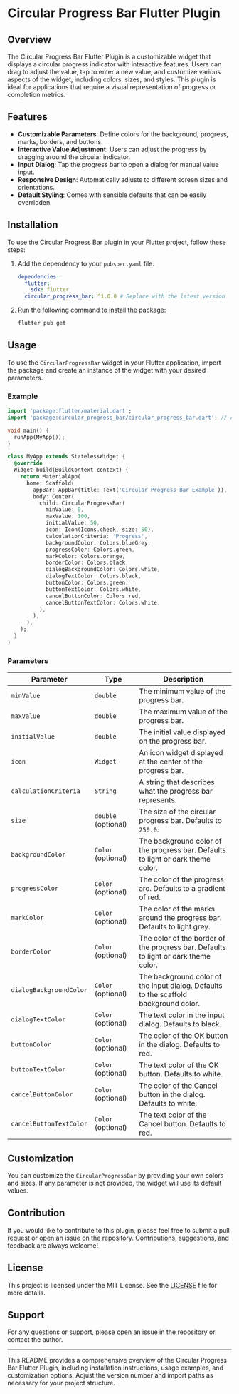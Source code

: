 # Circular Progress Bar Flutter Plugin

## Overview

The Circular Progress Bar Flutter Plugin is a customizable widget that displays a circular progress indicator with interactive features. Users can drag to adjust the value, tap to enter a new value, and customize various aspects of the widget, including colors, sizes, and styles. This plugin is ideal for applications that require a visual representation of progress or completion metrics.

## Features

- **Customizable Parameters**: Define colors for the background, progress, marks, borders, and buttons.
- **Interactive Value Adjustment**: Users can adjust the progress by dragging around the circular indicator.
- **Input Dialog**: Tap the progress bar to open a dialog for manual value input.
- **Responsive Design**: Automatically adjusts to different screen sizes and orientations.
- **Default Styling**: Comes with sensible defaults that can be easily overridden.

## Installation

To use the Circular Progress Bar plugin in your Flutter project, follow these steps:

1. Add the dependency to your `pubspec.yaml` file:

   ```yaml
   dependencies:
     flutter:
       sdk: flutter
     circular_progress_bar: ^1.0.0 # Replace with the latest version
   ```

2. Run the following command to install the package:

   ```bash
   flutter pub get
   ```

## Usage

To use the `CircularProgressBar` widget in your Flutter application, import the package and create an instance of the widget with your desired parameters.

### Example

```dart
import 'package:flutter/material.dart';
import 'package:circular_progress_bar/circular_progress_bar.dart'; // Adjust the import according to your package structure

void main() {
  runApp(MyApp());
}

class MyApp extends StatelessWidget {
  @override
  Widget build(BuildContext context) {
    return MaterialApp(
      home: Scaffold(
        appBar: AppBar(title: Text('Circular Progress Bar Example')),
        body: Center(
          child: CircularProgressBar(
            minValue: 0,
            maxValue: 100,
            initialValue: 50,
            icon: Icon(Icons.check, size: 50),
            calculationCriteria: 'Progress',
            backgroundColor: Colors.blueGrey,
            progressColor: Colors.green,
            markColor: Colors.orange,
            borderColor: Colors.black,
            dialogBackgroundColor: Colors.white,
            dialogTextColor: Colors.black,
            buttonColor: Colors.green,
            buttonTextColor: Colors.white,
            cancelButtonColor: Colors.red,
            cancelButtonTextColor: Colors.white,
          ),
        ),
      ),
    );
  }
}
```

### Parameters

| Parameter                     | Type                | Description                                                                                       |
|-------------------------------|---------------------|---------------------------------------------------------------------------------------------------|
| `minValue`                   | `double`            | The minimum value of the progress bar.                                                           |
| `maxValue`                   | `double`            | The maximum value of the progress bar.                                                           |
| `initialValue`               | `double`            | The initial value displayed on the progress bar.                                                 |
| `icon`                       | `Widget`            | An icon widget displayed at the center of the progress bar.                                      |
| `calculationCriteria`        | `String`            | A string that describes what the progress bar represents.                                        |
| `size`                       | `double` (optional) | The size of the circular progress bar. Defaults to `250.0`.                                      |
| `backgroundColor`            | `Color` (optional)  | The background color of the progress bar. Defaults to light or dark theme color.                 |
| `progressColor`              | `Color` (optional)  | The color of the progress arc. Defaults to a gradient of red.                                    |
| `markColor`                  | `Color` (optional)  | The color of the marks around the progress bar. Defaults to light grey.                          |
| `borderColor`                | `Color` (optional)  | The color of the border of the progress bar. Defaults to light or dark theme color.              |
| `dialogBackgroundColor`      | `Color` (optional)  | The background color of the input dialog. Defaults to the scaffold background color.              |
| `dialogTextColor`            | `Color` (optional)  | The text color in the input dialog. Defaults to black.                                           |
| `buttonColor`                | `Color` (optional)  | The color of the OK button in the dialog. Defaults to red.                                       |
| `buttonTextColor`            | `Color` (optional)  | The text color of the OK button. Defaults to white.                                             |
| `cancelButtonColor`          | `Color` (optional)  | The color of the Cancel button in the dialog. Defaults to white.                                 |
| `cancelButtonTextColor`      | `Color` (optional)  | The text color of the Cancel button. Defaults to red.                                           |

## Customization

You can customize the `CircularProgressBar` by providing your own colors and sizes. If any parameter is not provided, the widget will use its default values.

## Contribution

If you would like to contribute to this plugin, please feel free to submit a pull request or open an issue on the repository. Contributions, suggestions, and feedback are always welcome!

## License

This project is licensed under the MIT License. See the [LICENSE](LICENSE) file for more details.

## Support

For any questions or support, please open an issue in the repository or contact the author.

---

This README provides a comprehensive overview of the Circular Progress Bar Flutter Plugin, including installation instructions, usage examples, and customization options. Adjust the version number and import paths as necessary for your project structure.
